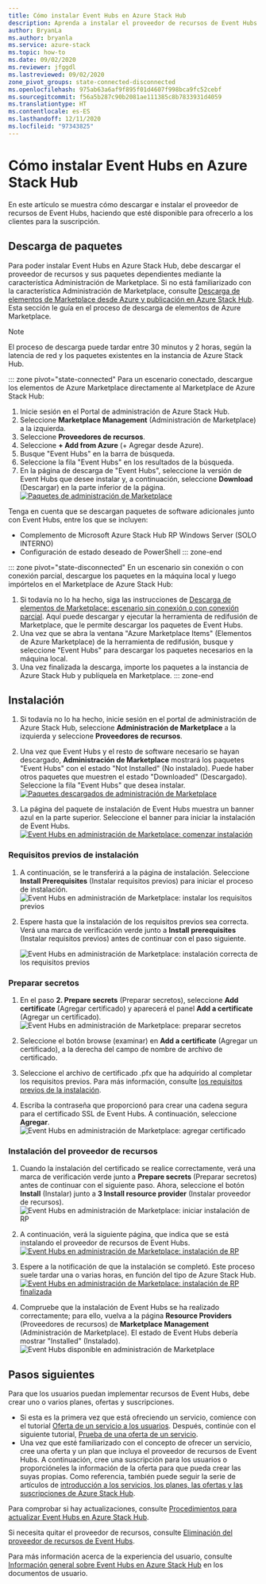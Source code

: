 ```yaml
---
title: Cómo instalar Event Hubs en Azure Stack Hub
description: Aprenda a instalar el proveedor de recursos de Event Hubs en Azure Stack Hub.
author: BryanLa
ms.author: bryanla
ms.service: azure-stack
ms.topic: how-to
ms.date: 09/02/2020
ms.reviewer: jfggdl
ms.lastreviewed: 09/02/2020
zone_pivot_groups: state-connected-disconnected
ms.openlocfilehash: 975ab63a6af9f895f01d4607f998bca9fc52cebf
ms.sourcegitcommit: f56a5b287c90b2081ae111385c8b7833931d4059
ms.translationtype: HT
ms.contentlocale: es-ES
ms.lasthandoff: 12/11/2020
ms.locfileid: "97343825"
---
```

# <a name="how-to-install-event-hubs-on-azure-stack-hub"></a>Cómo instalar Event Hubs en Azure Stack Hub

En este artículo se muestra cómo descargar e instalar el proveedor de recursos de Event Hubs, haciendo que esté disponible para ofrecerlo a los clientes para la suscripción.

## <a name="download-packages"></a>Descarga de paquetes

Para poder instalar Event Hubs en Azure Stack Hub, debe descargar el proveedor de recursos y sus paquetes dependientes mediante la característica Administración de Marketplace. Si no está familiarizado con la característica Administración de Marketplace, consulte [Descarga de elementos de Marketplace desde Azure y publicación en Azure Stack Hub](azure-stack-download-azure-marketplace-item.md). Esta sección le guía en el proceso de descarga de elementos de Azure Marketplace. 

> [!NOTE]
> El proceso de descarga puede tardar entre 30 minutos y 2 horas, según la latencia de red y los paquetes existentes en la instancia de Azure Stack Hub. 

::: zone pivot="state-connected"
Para un escenario conectado, descargue los elementos de Azure Marketplace directamente al Marketplace de Azure Stack Hub:

1. Inicie sesión en el Portal de administración de Azure Stack Hub.
2. Seleccione **Marketplace Management** (Administración de Marketplace) a la izquierda.
3. Seleccione **Proveedores de recursos**.
4. Seleccione **+ Add from Azure** (+ Agregar desde Azure).
5. Busque "Event Hubs" en la barra de búsqueda.
6. Seleccione la fila "Event Hubs" en los resultados de la búsqueda. 
7. En la página de descarga de "Event Hubs", seleccione la versión de Event Hubs que desee instalar y, a continuación, seleccione **Download** (Descargar) en la parte inferior de la página. 
   [![Paquetes de administración de Marketplace](media/event-hubs-rp-install/1-marketplace-management-download.png)](media/event-hubs-rp-install/1-marketplace-management-download.png#lightbox)

Tenga en cuenta que se descargan paquetes de software adicionales junto con Event Hubs, entre los que se incluyen:

- Complemento de Microsoft Azure Stack Hub RP Windows Server (SOLO INTERNO)
- Configuración de estado deseado de PowerShell
::: zone-end

::: zone pivot="state-disconnected"
En un escenario sin conexión o con conexión parcial, descargue los paquetes en la máquina local y luego impórtelos en el Marketplace de Azure Stack Hub:

1. Si todavía no lo ha hecho, siga las instrucciones de [Descarga de elementos de Marketplace: escenario sin conexión o con conexión parcial](azure-stack-download-azure-marketplace-item.md?pivots=state-disconnected). Aquí puede descargar y ejecutar la herramienta de redifusión de Marketplace, que le permite descargar los paquetes de Event Hubs.
2. Una vez que se abra la ventana "Azure Marketplace Items" (Elementos de Azure Marketplace) de la herramienta de redifusión, busque y seleccione "Event Hubs" para descargar los paquetes necesarios en la máquina local.
3. Una vez finalizada la descarga, importe los paquetes a la instancia de Azure Stack Hub y publíquela en Marketplace. 
::: zone-end

## <a name="installation"></a>Instalación 

1. Si todavía no lo ha hecho, inicie sesión en el portal de administración de Azure Stack Hub, seleccione **Administración de Marketplace** a la izquierda y seleccione **Proveedores de recursos**.
2. Una vez que Event Hubs y el resto de software necesario se hayan descargado, **Administración de Marketplace** mostrará los paquetes "Event Hubs" con el estado "Not Installed" (No instalado). Puede haber otros paquetes que muestren el estado "Downloaded" (Descargado). Seleccione la fila "Event Hubs" que desea instalar.
   [![Paquetes descargados de administración de Marketplace](media/event-hubs-rp-install/2-marketplace-management-downloaded.png)](media/event-hubs-rp-install/2-marketplace-management-downloaded.png#lightbox)
 
3. La página del paquete de instalación de Event Hubs muestra un banner azul en la parte superior. Seleccione el banner para iniciar la instalación de Event Hubs.
   [![Event Hubs en administración de Marketplace: comenzar instalación](media/event-hubs-rp-install/3-marketplace-management-install-ready.png)](media/event-hubs-rp-install/3-marketplace-management-install-ready.png#lightbox)

### <a name="install-prerequisites"></a>Requisitos previos de instalación

1. A continuación, se le transferirá a la página de instalación. Seleccione **Install Prerequisites** (Instalar requisitos previos) para iniciar el proceso de instalación.
   ![Event Hubs en administración de Marketplace: instalar los requisitos previos](media/event-hubs-rp-install/4-marketplace-management-install-prereqs-start.png)
 
2. Espere hasta que la instalación de los requisitos previos sea correcta. Verá una marca de verificación verde junto a **Install prerequisites** (Instalar requisitos previos) antes de continuar con el paso siguiente.

   ![Event Hubs en administración de Marketplace: instalación correcta de los requisitos previos](media/event-hubs-rp-install/5-marketplace-management-install-prereqs-succeeded.png)

### <a name="prepare-secrets"></a>Preparar secretos 

1. En el paso **2. Prepare secrets** (Preparar secretos), seleccione **Add certificate** (Agregar certificado) y aparecerá el panel **Add a certificate** (Agregar un certificado).
   ![Event Hubs en administración de Marketplace: preparar secretos](media/event-hubs-rp-install/6-marketplace-management-install-prepare-secrets.png)

2. Seleccione el botón browse (examinar) en **Add a certificate** (Agregar un certificado), a la derecha del campo de nombre de archivo de certificado.
3. Seleccione el archivo de certificado .pfx que ha adquirido al completar los requisitos previos. Para más información, consulte [los requisitos previos de la instalación](event-hubs-rp-prerequisites.md). 

4. Escriba la contraseña que proporcionó para crear una cadena segura para el certificado SSL de Event Hubs. A continuación, seleccione **Agregar**.
   ![Event Hubs en administración de Marketplace: agregar certificado](media/event-hubs-rp-install/7-marketplace-management-install-prepare-secrets-add-cert.png)

### <a name="install-resource-provider"></a>Instalación del proveedor de recursos

1. Cuando la instalación del certificado se realice correctamente, verá una marca de verificación verde junto a **Prepare secrets** (Preparar secretos) antes de continuar con el siguiente paso. Ahora, seleccione el botón **Install** (Instalar) junto a **3 Install resource provider** (Instalar proveedor de recursos).
   ![Event Hubs en administración de Marketplace: iniciar instalación de RP](media/event-hubs-rp-install/8-marketplace-management-install-start.png)
 
2. A continuación, verá la siguiente página, que indica que se está instalando el proveedor de recursos de Event Hubs.
   [![Event Hubs en administración de Marketplace: instalación de RP](media/event-hubs-rp-install/9-marketplace-management-install-inprogress.png)](media/event-hubs-rp-install/9-marketplace-management-install-inprogress.png#lightbox)
 
3. Espere a la notificación de que la instalación se completó. Este proceso suele tardar una o varias horas, en función del tipo de Azure Stack Hub. 
   [![Event Hubs en administración de Marketplace: instalación de RP finalizada](media/event-hubs-rp-install/10-marketplace-management-install-complete.png)](media/event-hubs-rp-install/10-marketplace-management-install-complete.png#lightbox)

4. Compruebe que la instalación de Event Hubs se ha realizado correctamente; para ello, vuelva a la página **Resource Providers** (Proveedores de recursos) de **Marketplace Management** (Administración de Marketplace). El estado de Event Hubs debería mostrar "Installed" (Instalado).
   ![Event Hubs disponible en administración de Marketplace](media/event-hubs-rp-install/11-marketplace-management-rps-installed.png)

## <a name="next-steps"></a>Pasos siguientes

Para que los usuarios puedan implementar recursos de Event Hubs, debe crear uno o varios planes, ofertas y suscripciones. 

- Si esta es la primera vez que está ofreciendo un servicio, comience con el tutorial [Oferta de un servicio a los usuarios](tutorial-offer-services.md). Después, continúe con el siguiente tutorial, [Prueba de una oferta de un servicio](tutorial-test-offer.md).
- Una vez que esté familiarizado con el concepto de ofrecer un servicio, cree una oferta y un plan que incluya el proveedor de recursos de Event Hubs. A continuación, cree una suscripción para los usuarios o proporcióneles la información de la oferta para que pueda crear las suyas propias. Como referencia, también puede seguir la serie de artículos de [introducción a los servicios, los planes, las ofertas y las suscripciones de Azure Stack Hub](service-plan-offer-subscription-overview.md).

Para comprobar si hay actualizaciones, consulte [Procedimientos para actualizar Event Hubs en Azure Stack Hub](resource-provider-apply-updates.md).

Si necesita quitar el proveedor de recursos, consulte [Eliminación del proveedor de recursos de Event Hubs](event-hubs-rp-remove.md).

Para más información acerca de la experiencia del usuario, consulte [Información general sobre Event Hubs en Azure Stack Hub](../user/event-hubs-overview.md) en los documentos de usuario.